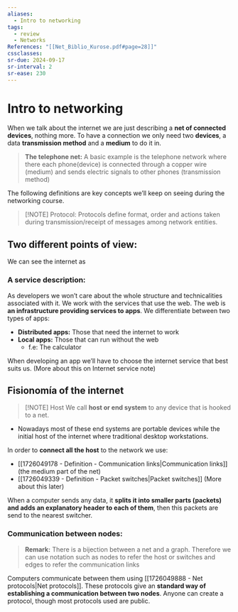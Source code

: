 ```yaml
---
aliases:
  - Intro to networking
tags:
  - review
  - Networks
References: "[[Net_Biblio_Kurose.pdf#page=28]]"
cssclasses:
sr-due: 2024-09-17
sr-interval: 2
sr-ease: 230
---
```

# Intro to networking
When we talk about the internet we are just describing a **net of connected devices**, nothing more. To have a connection we only need two **devices**, a data **transmission method** and a **medium** to do it in. 

>**The telephone net:** A basic example is the telephone network where there each phone(device) is connected through a copper wire (medium) and sends electric signals to other phones (transmission method)

The following definitions are key concepts we’ll keep on seeing during the networking course.


> [!NOTE] Protocol:
> Protocols define format, order and actions taken during transmission/receipt of messages among network entities.

## Two different points of view:
We can see the internet as 
### A service description: 
As developers we won’t care about the whole structure and technicalities associated with it. We work with the services that use the web.
The web is **an infrastructure providing services to apps**. 
We differentiate between two types of apps: 
+ **Distributed apps:** Those that need the internet to work 
+ **Local apps:** Those that can run without the web
	+ f.e: The calculator

When developing an app we’ll have to choose the internet service that best suits us. (More about this on Internet service note)

## Fisionomía of the internet 

> [!NOTE] Host 
>We call **host or end system** to any device that is hooked to a net.  

+ Nowadays most of these end systems are portable devices while the initial host of the internet where traditional desktop workstations. 

In order to **connect all the host** to the network we use: 
+ [[1726049178 - Definition - Communication links|Communication links]] (the medium part of the net) 
+ [[1726049339 - Definition - Packet switches|Packet switches]] (More about this later)

When a computer sends any data, it **splits it into smaller parts (packets) and adds an explanatory header to each of them**, then this packets are send to the nearest switcher.

### Communication between nodes: 

> **Remark:** There is a bijection between a net and a graph. Therefore we can use notation such as nodes to refer the host or switches and edges to refer the communication links

Computers communicate between them using [[1726049888 - Net protocols|Net protocols]]. These protocols give an **standard way of establishing a communication between two nodes**. 
Anyone can create a protocol, though most protocols used are public.
